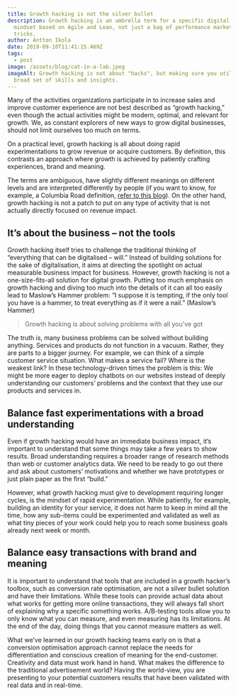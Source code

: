 ```yaml
---
title: Growth hacking is not the silver bullet
description: Growth hacking is an umbrella term for a specific digital growth
  mindset based on Agile and Lean, not just a bag of performance marketing
  tricks.
author: Antton Ikola
date: 2019-09-10T11:41:15.469Z
tags:
  - post
image: /assets/blog/cat-in-a-lab.jpeg
imageAlt: Growth hacking is not about "hacks", but making sure you utilise a
  broad set of skills and insights.
---
```

Many of the activities organizations participate in to increase sales and improve customer experience are not best described as “growth hacking,” even though the actual activities might be modern, optimal, and relevant for growth. We, as constant explorers of new ways to grow digital businesses, should not limit ourselves too much on terms.

On a practical level, growth hacking is all about doing rapid experimentations to grow revenue or acquire customers. By definition, this contrasts an approach where growth is achieved by patiently crafting experiences, brand and meaning.

The terms are ambiguous, have slightly different meanings on different levels and are interpreted differently by people (if you want to know, for example, a Columbia Road definition, [refer to this blog](https://www.columbiaroad.com/blog/our-definition-of-growth-hacking)). On the other hand, growth hacking is not a patch to put on any type of activity that is not actually directly focused on revenue impact.

## It’s about the business – not the tools

Growth hacking itself tries to challenge the traditional thinking of “everything that can be digitalised – will.” Instead of building solutions for the sake of digitalisation, it aims at directing the spotlight on actual measurable business impact for business. However, growth hacking is not a one-size-fits-all solution for digital growth. Putting too much emphasis on growth hacking and diving too much into the details of it can all too easily lead to Maslow’s Hammer problem: “I suppose it is tempting, if the only tool you have is a hammer, to treat everything as if it were a nail.” (Maslow’s Hammer)

> Growth hacking is about solving problems with all you've got

The truth is, many business problems can be solved without building anything. Services and products do not function in a vacuum. Rather, they are parts to a bigger journey. For example, we can think of a simple customer service situation. What makes a service fail? Where is the weakest link? In these technology-driven times the problem is this: We might be more eager to deploy chatbots on our websites instead of deeply understanding our customers’ problems and the context that they use our products and services in.

## Balance fast experimentations with a broad understanding

Even if growth hacking would have an immediate business impact, it’s important to understand that some things may take a few years to show results. Broad understanding requires a broader range of research methods than web or customer analytics data. We need to be ready to go out there and ask about customers’ motivations and whether we have prototypes or just plain paper as the first “build.”

However, what growth hacking must give to development requiring longer cycles, is the mindset of rapid experimentation. While patiently, for example, building an identity for your service, it does not harm to keep in mind all the time, how any sub-items could be experimented and validated as well as what tiny pieces of your work could help you to reach some business goals already next week or month.

## Balance easy transactions with brand and meaning

It is important to understand that tools that are included in a growth hacker’s toolbox, such as conversion rate optimisation, are not a silver bullet solution and have their limitations. While these tools can provide actual data about what works for getting more online transactions, they will always fall short of explaining why a specific something works. A/B-testing tools allow you to only know what you can measure, and even measuring has its limitations. At the end of the day, doing things that you cannot measure matters as well.

What we’ve learned in our growth hacking teams early on is that a conversion optimisation approach cannot replace the needs for differentiation and conscious creation of meaning for the end-customer. Creativity and data must work hand in hand. What makes the difference to the traditional advertisement world? Having the world-view, you are presenting to your potential customers results that have been validated with real data and in real-time.
